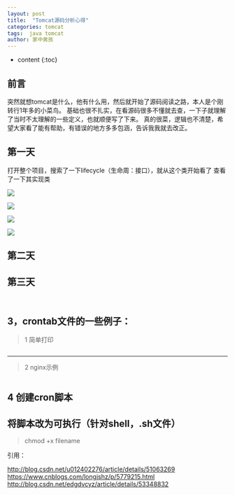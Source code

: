 ```yaml
---
layout: post
title:  "Tomcat源码分析心得"
categories: tomcat
tags:  java tomcat  
author: 家中男孩
---
```


* content
{:toc}


## 前言

突然就想tomcat是什么，他有什么用，然后就开始了源码阅读之路，本人是个刚转行1年多的小菜鸟。
基础也很不扎实，在看源码很多不懂就去查，一下子就理解了当时不太理解的一些定义，也就顺便写了下来。
真的很菜，逻辑也不清楚，希望大家看了能有帮助，有错误的地方多多包涵，告诉我我就去改正。

##  第一天

打开整个项目，搜索了一下lifecycle（生命周：接口），就从这个类开始看了
查看了一下其实现类

![](/assets/life_extends_1.png)

![](/assets/life_extends_2.png)

![](/assets/life_extends_3.png)

![](/assets/life_extends_4.png)
## 第二天


## 第三天

```js



```
## 3，crontab文件的一些例子：

> 1 简单打印

```js
```

------

> 2 nginx示例

```js

```

##  4 创建cron脚本



## 将脚本改为可执行（针对shell，.sh文件）

> chmod +x filename


引用：

http://blog.csdn.net/u012402276/article/details/51063269
https://www.cnblogs.com/longjshz/p/5779215.html
http://blog.csdn.net/edgdvcyz/article/details/53348832








